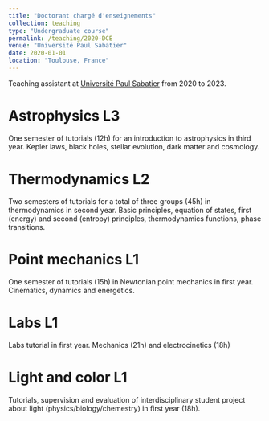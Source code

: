 ```yaml
---
title: "Doctorant chargé d'enseignements"
collection: teaching
type: "Undergraduate course"
permalink: /teaching/2020-DCE
venue: "Université Paul Sabatier"
date: 2020-01-01
location: "Toulouse, France"
---
```


Teaching assistant at [Université Paul Sabatier](https://www.univ-tlse3.fr) from 2020 to 2023. 

Astrophysics L3
======

One semester of tutorials (12h) for an introduction to astrophysics in third year. Kepler laws, black holes, stellar evolution, dark matter and cosmology.

Thermodynamics L2
======

Two semesters of tutorials for a total of three groups (45h) in thermodynamics in second year. Basic principles, equation of states, first (energy) and second (entropy) principles, thermodynamics functions, phase transitions. 

Point mechanics L1
======

One semester of tutorials (15h) in Newtonian point mechanics in first year. Cinematics, dynamics and energetics.

Labs L1
======

Labs tutorial in first year. Mechanics (21h) and electrocinetics (18h)

Light and color L1
======

Tutorials, supervision and evaluation of interdisciplinary student project about light (physics/biology/chemestry) in first year (18h).